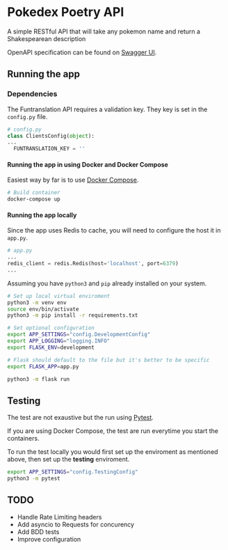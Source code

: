 # Pokedex Poetry API

A simple RESTful API that will take any pokemon name and return a Shakespearean description

OpenAPI specification can be found on [Swagger UI](https://app.swaggerhub.com/apis-docs/teddynecsoiu/pokemon/1.0.0#/Pokemon/get_pokemon__pokemon_name_).

## Running the app

### Dependencies

The Funtranslation API requires a validation key. They key is set in the `config.py` file.

```python
# config.py
class ClientsConfig(object):
...
  FUNTRANSLATION_KEY = ''
```

#### Running the app in using Docker and Docker Compose

Easiest way by far is to use [Docker Compose](https://docs.docker.com/compose/). 
```bash
# Build container
docker-compose up
```
#### Running the app locally

Since the app uses Redis to cache, you will need to configure the host it in `app.py`.

```python
# app.py 
...
redis_client = redis.Redis(host='localhost', port=6379)
...
```

Assuming you have `python3` and `pip` already installed on your system.

```bash
# Set up local virtual enviroment
python3 -m venv env
source env/bin/activate
python3 -m pip install -r requirements.txt

# Set optional configuration
export APP_SETTINGS="config.DevelopmentConfig"
export APP_LOGGING="logging.INFO"
export FLASK_ENV=development

# Flask should default to the file but it's better to be specific
export FLASK_APP=app.py

python3 -m flask run
```

## Testing

The test are not exaustive but the run using [Pytest](https://docs.pytest.org/en/latest/).

If you are using Docker Compose, the test are run everytime you start the containers. 

To run the test locally you would first set up the enviroment as mentioned above, then set up the **testing** enviroment.

```bash
export APP_SETTINGS="config.TestingConfig"
python3 -m pytest
```

## TODO

- Handle Rate Limiting headers
- Add asyncio to Requests for concurency 
- Add BDD tests
- Improve configuration
